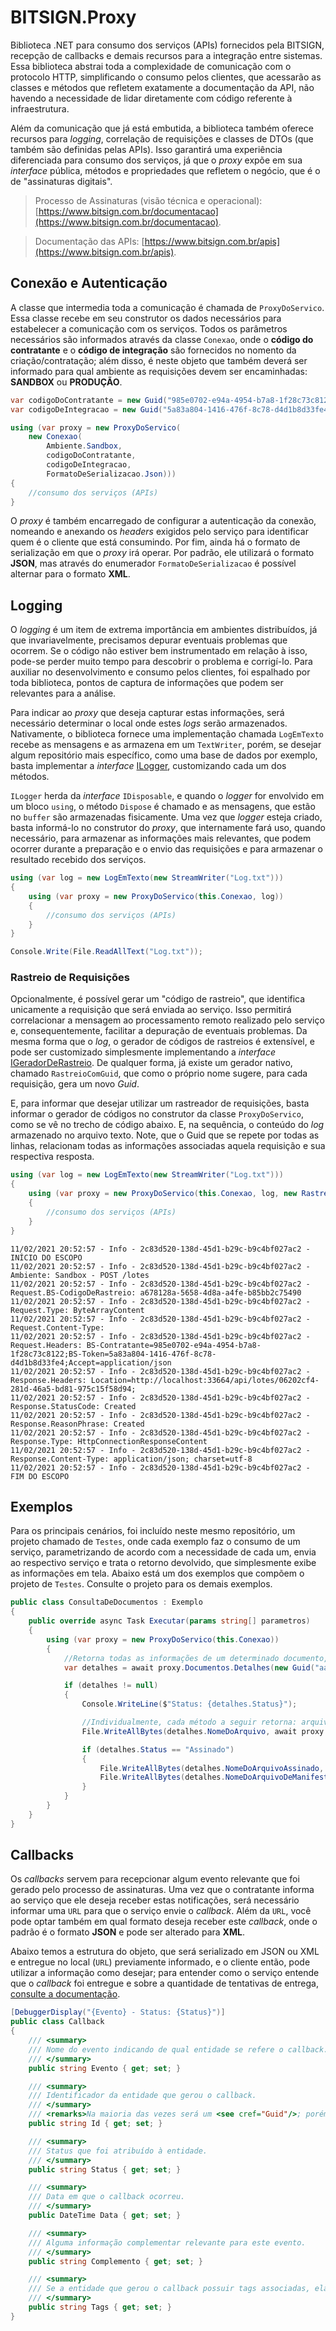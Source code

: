 # BITSIGN.Proxy
Biblioteca .NET para consumo dos serviços (APIs) fornecidos pela BITSIGN, recepção de callbacks e demais recursos para a integração entre sistemas. Essa biblioteca abstrai toda a complexidade de comunicação com o protocolo HTTP, simplificando o consumo pelos clientes, que acessarão as classes e métodos que refletem exatamente a documentação da API, não havendo a necessidade de lidar diretamente com código referente à infraestrutura.

Além da comunicação que já está embutida, a biblioteca também oferece recursos para _logging_, correlação de requisições e classes de DTOs (que também são definidas pelas APIs). Isso garantirá uma experiência diferenciada para consumo dos serviços, já que o _proxy_ expõe em sua _interface_ pública, métodos e propriedades que refletem o negócio, que é o de "assinaturas digitais".

> Processo de Assinaturas (visão técnica e operacional): [https://www.bitsign.com.br/documentacao](https://www.bitsign.com.br/documentacao).

> Documentação das APIs: [https://www.bitsign.com.br/apis](https://www.bitsign.com.br/apis).

## Conexão e Autenticação
A classe que intermedia toda a comunicação é chamada de `ProxyDoServico`. Essa classe recebe em seu construtor os dados necessários para estabelecer a comunicação com os serviços. Todos os parâmetros necessários são informados através da classe `Conexao`, onde o **código do contratante** e o **código de integração** são fornecidos no nomento da criação/contratação; além disso, é neste objeto que também deverá ser informado para qual ambiente as requisições devem ser encaminhadas: **SANDBOX** ou **PRODUÇÃO**.

```csharp
var codigoDoContratante = new Guid("985e0702-e94a-4954-b7a8-1f28c73c8122");
var codigoDeIntegracao = new Guid("5a83a804-1416-476f-8c78-d4d1b8d33fe4");

using (var proxy = new ProxyDoServico(
    new Conexao(
        Ambiente.Sandbox,
        codigoDoContratante,
        codigoDeIntegracao,
        FormatoDeSerializacao.Json)))
{
    //consumo dos serviços (APIs)
}
```

O _proxy_ é também encarregado de configurar a autenticação da conexão, nomeando e anexando os _headers_ exigidos pelo serviço para identificar quem é o cliente que está consumindo. Por fim, ainda há o formato de serialização em que o _proxy_ irá operar. Por padrão, ele utilizará o formato **JSON**, mas através do enumerador `FormatoDeSerializacao` é possível alternar para o formato **XML**.

## Logging
O _logging_ é um item de extrema importância em ambientes distribuídos, já que invariavelmente, precisamos depurar eventuais problemas que ocorrem. Se o código não estiver bem instrumentado em relação à isso, pode-se perder muito tempo para descobrir o problema e corrigí-lo. Para auxiliar no desenvolvimento e consumo pelos clientes, foi espalhado por toda biblioteca, pontos de captura de informações que podem ser relevantes para a análise. 

Para indicar ao _proxy_ que deseja capturar estas informações, será necessário determinar o local onde estes _logs_ serão armazenados. Nativamente, o biblioteca fornece uma implementação chamada `LogEmTexto` recebe as mensagens e as armazena em um `TextWriter`, porém, se desejar algum repositório mais específico, como uma base de dados por exemplo, basta implementar a _interface_ [ILogger](https://github.com/BITFIN-Software/BITSIGN.Proxy/blob/master/BITSIGN.Proxy/Logging/ILogger.cs), customizando cada um dos métodos.

`ILogger` herda da _interface_ `IDisposable`, e quando o _logger_ for envolvido em um bloco `using`, o método `Dispose` é chamado e as mensagens, que estão no `buffer` são armazenadas fisicamente. Uma vez que _logger_ esteja criado, basta informá-lo no construtor do _proxy_, que internamente fará uso, quando necessário, para armazenar as informações mais relevantes, que podem ocorrer durante a preparação e o envio das requisições e para armazenar o resultado recebido dos serviços.

```csharp
using (var log = new LogEmTexto(new StreamWriter("Log.txt")))
{
    using (var proxy = new ProxyDoServico(this.Conexao, log))
    {
        //consumo dos serviços (APIs)
    }
}

Console.Write(File.ReadAllText("Log.txt"));
```
### Rastreio de Requisições
Opcionalmente, é possível gerar um "código de rastreio", que identifica unicamente a requisição que será enviada ao serviço. Isso permitirá correlacionar a mensagem ao processamento remoto realizado pelo serviço e, consequentemente, facilitar a depuração de eventuais problemas. Da mesma forma que o _log_, o gerador de códigos de rastreios é extensível, e pode ser customizado simplesmente implementando a _interface_ [IGeradorDeRastreio](https://github.com/BITFIN-Software/BITSIGN.Proxy/blob/master/BITSIGN.Proxy/Comunicacao/IGeradorDeRastreio.cs). De qualquer forma, já existe um gerador nativo, chamado `RastreioComGuid`, que como o próprio nome sugere, para cada requisição, gera um novo _Guid_.

E, para informar que desejar utilizar um rastreador de requisições, basta informar o gerador de códigos no construtor da classe `ProxyDoServico`, como se vê no trecho de código abaixo. E, na sequência, o conteúdo do _log_ armazenado no arquivo texto. Note, que o Guid que se repete por todas as linhas, relacionam todas as informações associadas aquela requisição e sua respectiva resposta.

```csharp
using (var log = new LogEmTexto(new StreamWriter("Log.txt")))
{
    using (var proxy = new ProxyDoServico(this.Conexao, log, new RastreioComGuid()))
    {
        //consumo dos serviços (APIs)
    }
}
```

```
11/02/2021 20:52:57 - Info - 2c83d520-138d-45d1-b29c-b9c4bf027ac2 - INÍCIO DO ESCOPO
11/02/2021 20:52:57 - Info - 2c83d520-138d-45d1-b29c-b9c4bf027ac2 - Ambiente: Sandbox - POST /lotes
11/02/2021 20:52:57 - Info - 2c83d520-138d-45d1-b29c-b9c4bf027ac2 - Request.BS-CodigoDeRastreio: a678128a-5658-4d8a-a4fe-b85bb2c75490
11/02/2021 20:52:57 - Info - 2c83d520-138d-45d1-b29c-b9c4bf027ac2 - Request.Type: ByteArrayContent
11/02/2021 20:52:57 - Info - 2c83d520-138d-45d1-b29c-b9c4bf027ac2 - Request.Content-Type: 
11/02/2021 20:52:57 - Info - 2c83d520-138d-45d1-b29c-b9c4bf027ac2 - Request.Headers: BS-Contratante=985e0702-e94a-4954-b7a8-1f28c73c8122;BS-Token=5a83a804-1416-476f-8c78-d4d1b8d33fe4;Accept=application/json
11/02/2021 20:52:57 - Info - 2c83d520-138d-45d1-b29c-b9c4bf027ac2 - Response.Headers: Location=http://localhost:33664/api/lotes/06202cf4-281d-46a5-bd81-975c15f58d94;
11/02/2021 20:52:57 - Info - 2c83d520-138d-45d1-b29c-b9c4bf027ac2 - Response.StatusCode: Created
11/02/2021 20:52:57 - Info - 2c83d520-138d-45d1-b29c-b9c4bf027ac2 - Response.ReasonPhrase: Created
11/02/2021 20:52:57 - Info - 2c83d520-138d-45d1-b29c-b9c4bf027ac2 - Response.Type: HttpConnectionResponseContent
11/02/2021 20:52:57 - Info - 2c83d520-138d-45d1-b29c-b9c4bf027ac2 - Response.Content-Type: application/json; charset=utf-8
11/02/2021 20:52:57 - Info - 2c83d520-138d-45d1-b29c-b9c4bf027ac2 - FIM DO ESCOPO
```
## Exemplos
Para os principais cenários, foi incluído neste mesmo repositório, um projeto chamado de `Testes`, onde cada exemplo faz o consumo de um serviço, parametrizando de acordo com a necessidade de cada um, envia ao respectivo serviço e trata o retorno devolvido, que simplesmente exibe as informações em tela. Abaixo está um dos exemplos que compõem o projeto de `Testes`. Consulte o projeto para os demais exemplos.

```csharp
public class ConsultaDeDocumentos : Exemplo
{
    public override async Task Executar(params string[] parametros)
    {
        using (var proxy = new ProxyDoServico(this.Conexao))
        {
            //Retorna todas as informações de um determinado documento, exceto seus arquivos (bytes[]).
            var detalhes = await proxy.Documentos.Detalhes(new Guid("aa9076b3-a058-44e2-b776-dca0a1743ce7"));

            if (detalhes != null)
            {
                Console.WriteLine($"Status: {detalhes.Status}");

                //Individualmente, cada método a seguir retorna: arquivo origninal, assinado e o manifesto.
                File.WriteAllBytes(detalhes.NomeDoArquivo, await proxy.Documentos.Original(detalhes.Id));

                if (detalhes.Status == "Assinado")
                {
                    File.WriteAllBytes(detalhes.NomeDoArquivoAssinado, await proxy.Documentos.Assinado(detalhes.Id));
                    File.WriteAllBytes(detalhes.NomeDoArquivoDeManifesto, await proxy.Documentos.Manifesto(detalhes.Id));
                }
            }
        }
    }
}
```

## Callbacks
Os _callbacks_ servem para recepcionar algum evento relevante que foi gerado pelo processo de assinaturas. Uma vez que o contratante informa ao serviço que ele deseja receber estas notificações, será necessário informar uma `URL` para que o serviço envie o _callback_. Além da `URL`, você pode optar também em qual formato deseja receber este _callback_, onde o padrão é o formato **JSON** e pode ser alterado para **XML**. 

Abaixo temos a estrutura do objeto, que será serializado em JSON ou XML e entregue no local (`URL`) previamente informado, e o cliente então, pode utilizar a informação como desejar; para entender como o serviço entende que o _callback_ foi entregue e sobre a quantidade de tentativas de entrega, [consulte a documentação](https://www.bitsing.com.br/documentacao#integracaoCallbacks).

```csharp
[DebuggerDisplay("{Evento} - Status: {Status}")]
public class Callback
{
    /// <summary>
    /// Nome do evento indicando de qual entidade se refere o callback.
    /// </summary>
    public string Evento { get; set; }

    /// <summary>
    /// Identificador da entidade que gerou o callback.
    /// </summary>
    /// <remarks>Na maioria das vezes será um <see cref="Guid"/>; porém quando se tratar de um assinante, o <see cref="Id"/> será o número de seu documento (CNPJ/CPF).</remarks>
    public string Id { get; set; }

    /// <summary>
    /// Status que foi atribuído à entidade.
    /// </summary>
    public string Status { get; set; }

    /// <summary>
    /// Data em que o callback ocorreu.
    /// </summary>
    public DateTime Data { get; set; }

    /// <summary>
    /// Alguma informação complementar relevante para este evento.
    /// </summary>
    public string Complemento { get; set; }

    /// <summary>
    /// Se a entidade que gerou o callback possuir tags associadas, elas serão informadas nesta propriedade.
    /// </summary>
    public string Tags { get; set; }
}
```
